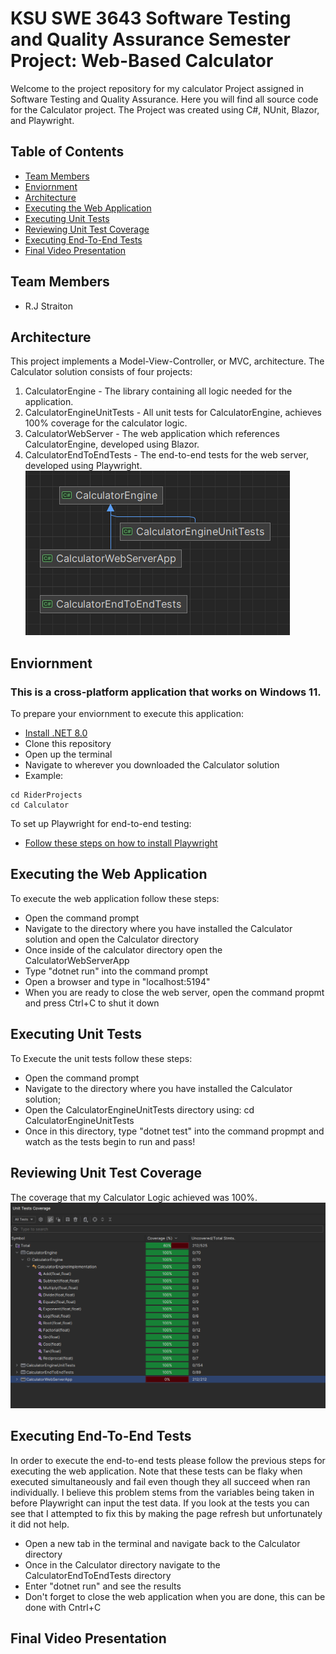 # KSU SWE 3643 Software Testing and Quality Assurance Semester Project: Web-Based Calculator

Welcome to the project repository for my calculator Project assigned in Software Testing and Quality Assurance. Here you will find
all source code for the Calculator project. The Project was created using C#, NUnit, Blazor, and Playwright. 

## Table of Contents
- [Team Members](#team-members)
- [Enviornment](#enviornment)
- [Architecture](#architecture)
- [Executing the Web Application](#executing-the-web-application)
- [Executing Unit Tests](#executing-unit-tests)
- [Reviewing Unit Test Coverage](#reviewing-unit-test-coverage)
- [Executing End-To-End Tests](#executing-end-to-end-tests)
- [Final Video Presentation](#final-video-presentation)

## Team Members
- R.J Straiton

## Architecture
This project implements a Model-View-Controller, or MVC, architecture. The Calculator solution consists of four projects: 
1) CalculatorEngine - The library containing all logic needed for the application.
2) CalculatorEngineUnitTests - All unit tests for CalculatorEngine, achieves 100% coverage for the calculator logic.
3) CalculatorWebServer - The web application which references CalculatorEngine, developed using Blazor.
4) CalculatorEndToEndTests - The end-to-end tests for the web server, developed using Playwright.
![Calculator Logic](./images/Architecture.png)

## Enviornment
### This is a cross-platform application that works on Windows 11.

To prepare your enviornment to execute this application:
- [Install .NET 8.0](https://dotnet.microsoft.com/en-us/download)
- Clone this repository
- Open up the terminal
- Navigate to wherever you downloaded the Calculator solution
- Example:
```
cd RiderProjects
cd Calculator
```
To set up Playwright for end-to-end testing:
- [Follow these steps on how to install Playwright](https://playwright.dev/dotnet/docs/intro)


## Executing the Web Application
To execute the web application follow these steps:
- Open the command prompt
- Navigate to the directory where you have installed the Calculator solution and open the Calculator directory
- Once inside of the calculator directory open the CalculatorWebServerApp
- Type "dotnet run" into the command prompt
- Open a browser and type in "localhost:5194"
- When you are ready to close the web server, open the command propmt and press Ctrl+C to shut it down

## Executing Unit Tests
To Execute the unit tests follow these steps:
- Open the command prompt
- Navigate to the directory where you have installed the Calculator solution;
- Open the CalculatorEngineUnitTests directory using: cd CalculatorEngineUnitTests
- Once in this directory, type "dotnet test" into the command propmpt and watch as the tests begin to run and pass!

## Reviewing Unit Test Coverage
The coverage that my Calculator Logic achieved was 100%.
![Calculator Logic](./images/TestCoverage.png)

## Executing End-To-End Tests
In order to execute the end-to-end tests please follow the previous steps for executing the web application. Note that these tests can be flaky when executed simultaneously and fail even though they all succeed
when ran individually. I believe this problem stems from the variables being taken in before Playwright can input the test data. If you look at the tests you can see that I attempted to fix this by
making the page refresh but unfortunately it did not help.
- Open a new tab in the terminal and navigate back to the Calculator directory
- Once in the Calculator directory navigate to the CalculatorEndToEndTests directory
- Enter "dotnet run" and see the results
- Don't forget to close the web application when you are done, this can be done with Cntrl+C

## Final Video Presentation 

